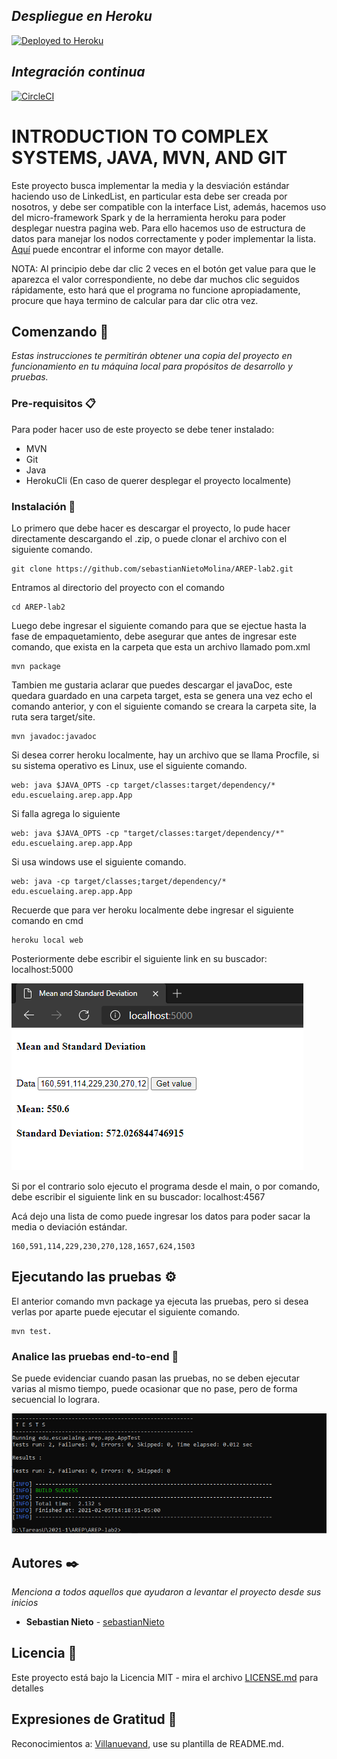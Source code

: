 ## _Despliegue en Heroku_ 
[![Deployed to Heroku](https://www.herokucdn.com/deploy/button.png)](https://evening-shelf-74618.herokuapp.com/)
 ## _Integración continua_ 
[![CircleCI](https://circleci.com/gh/circleci/circleci-docs.svg?style=svg)](https://app.circleci.com/pipelines/github/sebastianNietoMolina/AREP-lab2)

# INTRODUCTION TO COMPLEX SYSTEMS, JAVA, MVN, AND GIT

Este proyecto busca implementar la media y la desviación estándar haciendo uso de LinkedList, en particular esta debe ser creada por nosotros, y debe ser compatible con la interface List, además, hacemos uso del micro-framework Spark y de la herramienta heroku para poder desplegar nuestra pagina web. Para ello hacemos uso de estructura de datos para manejar los nodos correctamente y poder implementar la lista. [Aquí](Desing.pdf) puede encontrar el informe con mayor detalle. 

NOTA: Al principio debe dar clic 2 veces en el botón get value para que le aparezca el valor correspondiente, no debe dar muchos clic seguidos rápidamente, esto hará que el programa no funcione apropiadamente, procure que haya termino de calcular para dar clic otra vez.

## Comenzando 🚀

_Estas instrucciones te permitirán obtener una copia del proyecto en funcionamiento en tu máquina local para propósitos de desarrollo y pruebas._

### Pre-requisitos 📋

Para poder hacer uso de este proyecto se debe tener instalado:
 
  * MVN
  * Git
  * Java
  * HerokuCli (En caso de querer desplegar el proyecto localmente)

### Instalación 🔧

Lo primero que debe hacer es descargar el proyecto, lo pude hacer directamente descargando el .zip, o puede clonar el archivo con el siguiente comando.

```
git clone https://github.com/sebastianNietoMolina/AREP-lab2.git
```

Entramos al directorio del proyecto con el comando

```
cd AREP-lab2
```

Luego debe ingresar el siguiente comando para que se ejectue hasta la fase de empaquetamiento, debe asegurar que antes de ingresar este comando, que exista en la carpeta que esta un archivo llamado pom.xml

```
mvn package
```

Tambien me gustaria aclarar que puedes descargar el javaDoc, este quedara guardado en una carpeta target, esta se genera una vez echo el comando anterior, y con el siguiente comando se creara la carpeta site, la ruta sera target/site.

```
mvn javadoc:javadoc
```

Si desea correr heroku localmente, hay un archivo que se llama Procfile, si su sistema operativo es Linux, use el siguiente comando.

```
web: java $JAVA_OPTS -cp target/classes:target/dependency/* edu.escuelaing.arep.app.App
```

Si falla agrega lo siguiente

```
web: java $JAVA_OPTS -cp "target/classes:target/dependency/*" edu.escuelaing.arep.app.App
```
Si usa windows use el siguiente comando.

```
web: java -cp target/classes;target/dependency/* edu.escuelaing.arep.app.App
```

Recuerde que para ver heroku localmente debe ingresar el siguiente comando en cmd 

```
heroku local web
```
Posteriormente debe escribir el siguiente link en su buscador: localhost:5000

![](https://github.com/sebastianNietoMolina/AREP-lab2/blob/main/fotos/herokuLocal.PNG)

Si por el contrario solo ejecuto el programa desde el main, o por comando, debe escribir el siguiente link en su buscador: localhost:4567

Acá dejo una lista de como puede ingresar los datos para poder sacar la media o deviación estándar.
```
160,591,114,229,230,270,128,1657,624,1503
```

## Ejecutando las pruebas ⚙️

El anterior comando mvn package ya ejecuta las pruebas, pero si desea verlas por aparte puede ejecutar el siguiente comando.

```
mvn test.
```

### Analice las pruebas end-to-end 🔩

Se puede evidenciar cuando pasan las pruebas, no se deben ejecutar varias al mismo tiempo, puede ocasionar que no pase, pero de forma secuencial lo lograra.

![](https://github.com/sebastianNietoMolina/AREP-lab2/blob/main/fotos/prueba.PNG)

## Autores ✒️

_Menciona a todos aquellos que ayudaron a levantar el proyecto desde sus inicios_

* **Sebastian Nieto** - [sebastianNieto](https://github.com/sebastianNietoMolina)

## Licencia 📄

Este proyecto está bajo la Licencia MIT - mira el archivo [LICENSE.md](LICENSE.md) para detalles

## Expresiones de Gratitud 🎁

Reconocimientos a: [Villanuevand](https://github.com/Villanuevand), use su plantilla de README.md.

